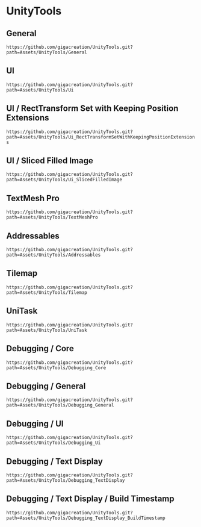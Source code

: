 # UnityTools

## General

`https://github.com/gigacreation/UnityTools.git?path=Assets/UnityTools/General`

## UI

`https://github.com/gigacreation/UnityTools.git?path=Assets/UnityTools/Ui`

## UI / RectTransform Set with Keeping Position Extensions

`https://github.com/gigacreation/UnityTools.git?path=Assets/UnityTools/Ui_RectTransformSetWithKeepingPositionExtensions`

## UI / Sliced Filled Image

`https://github.com/gigacreation/UnityTools.git?path=Assets/UnityTools/Ui_SlicedFilledImage`

## TextMesh Pro

`https://github.com/gigacreation/UnityTools.git?path=Assets/UnityTools/TextMeshPro`

## Addressables

`https://github.com/gigacreation/UnityTools.git?path=Assets/UnityTools/Addressables`

## Tilemap

`https://github.com/gigacreation/UnityTools.git?path=Assets/UnityTools/Tilemap`

## UniTask

`https://github.com/gigacreation/UnityTools.git?path=Assets/UnityTools/UniTask`

## Debugging / Core

`https://github.com/gigacreation/UnityTools.git?path=Assets/UnityTools/Debugging_Core`

## Debugging / General

`https://github.com/gigacreation/UnityTools.git?path=Assets/UnityTools/Debugging_General`

## Debugging / UI

`https://github.com/gigacreation/UnityTools.git?path=Assets/UnityTools/Debugging_Ui`

## Debugging / Text Display

`https://github.com/gigacreation/UnityTools.git?path=Assets/UnityTools/Debugging_TextDisplay`

## Debugging / Text Display / Build Timestamp

`https://github.com/gigacreation/UnityTools.git?path=Assets/UnityTools/Debugging_TextDisplay_BuildTimestamp`
